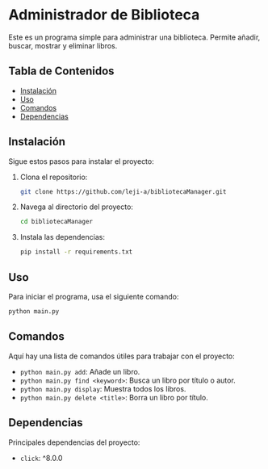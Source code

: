 # Administrador de Biblioteca

Este es un programa simple para administrar una biblioteca. Permite añadir, buscar, mostrar y eliminar libros.

## Tabla de Contenidos
- [Instalación](#instalación)
- [Uso](#uso)
- [Comandos](#comandos)
- [Dependencias](#dependencias)

## Instalación

Sigue estos pasos para instalar el proyecto:

1. Clona el repositorio:
    ```bash
    git clone https://github.com/leji-a/bibliotecaManager.git
    ```
2. Navega al directorio del proyecto:
    ```bash
    cd bibliotecaManager
    ```
3. Instala las dependencias:
    ```bash
    pip install -r requirements.txt
    ```

## Uso

Para iniciar el programa, usa el siguiente comando:
```bash
python main.py
```

## Comandos

Aquí hay una lista de comandos útiles para trabajar con el proyecto:

- `python main.py add`: Añade un libro.
- `python main.py find <keyword>`: Busca un libro por título o autor.
- `python main.py display`: Muestra todos los libros.
- `python main.py delete <title>`: Borra un libro por título.

## Dependencias

Principales dependencias del proyecto:

- `click`: ^8.0.0
